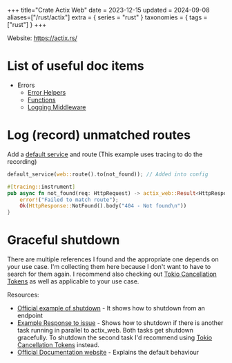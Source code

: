 +++
title="Crate Actix Web"
date = 2023-12-15
updated = 2024-09-08
aliases=["/rust/actix"]
extra = { series = "rust" }
taxonomies = { tags = ["rust"] }
+++

Website: <https://actix.rs/>

# List of useful doc items

- Errors
  - [Error Helpers](https://actix.rs/docs/errors#error-helpers)
  - [Functions](https://docs.rs/actix-web/latest/actix_web/error/index.html#functions)
  - [Logging Middleware](https://docs.rs/actix-web/latest/actix_web/middleware/struct.Logger.html)

# Log (record) unmatched routes

Add a [default service](https://docs.rs/actix-web/latest/actix_web/struct.App.html#method.default_service) and route (This example uses tracing to do the recording)

```rust
default_service(web::route().to(not_found)); // Added into config

#[tracing::instrument]
pub async fn not_found(req: HttpRequest) -> actix_web::Result<HttpResponse> {
    error!("Failed to match route");
    Ok(HttpResponse::NotFound().body("404 - Not found\n"))
}
```

# Graceful shutdown

There are multiple references I found and the appropriate one depends on your use case.
I'm collecting them here because I don't want to have to search for them again.
I recommend also checking out [Tokio Cancellation Tokens][tokio_cancel] as well as applicable to your use case.

Resources:

- [Official example of shutdown](https://github.com/actix/examples/tree/master/shutdown-server) - It shows how to shutdown from an endpoint
- [Example Response to issue](https://github.com/actix/actix-web/issues/2739#issuecomment-1107638674) - Shows how to shutdown if there is another task running in parallel to actix_web. Both tasks get shutdown gracefully. To shutdown the second task I'd recommend using [Tokio Cancellation Tokens][tokio_cancel] instead.
- [Official Documentation website](https://actix.rs/docs/server#graceful-shutdown) - Explains the default behaviour

[tokio_cancel]: https://tokio.rs/tokio/topics/shutdown

